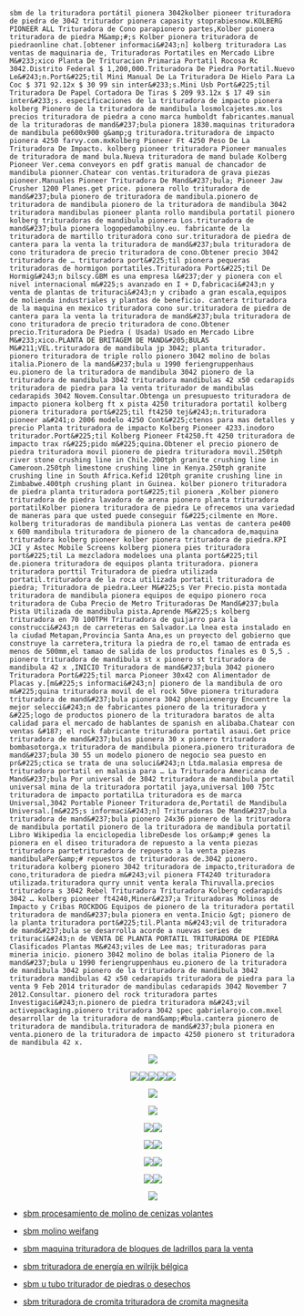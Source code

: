 
```
sbm de la trituradora portátil pionera 3042kolber pioneer trituradora de piedra de 3042 triturador pionera capasity stoprabiesnow.KOLBERG PIONEER ALL Trituradora de Cono parapionero partes,Kolber pionera trituradora de piedra M&amp;#;s Kolber pionera trituradora de piedraonline chat.[obtener informaci&#243;n] kolberg trituradora Las ventas de maquinaria de, Trituradoras Portatiles en Mercado Libre M&#233;xico Planta De Trituracion Primaria Portatil Rocosa Rc 3042.Distrito Federal $ 1,200,000.Trituradora De Piedra Portatil.Nuevo Le&#243;n.Port&#225;til Mini Manual De La Trituradora De Hielo Para La Coc $ 371 92.12x $ 30 99 sin inter&#233;s.Mini Usb Port&#225;til Trituradora De Papel Cortadora De Tiras $ 209 93.12x $ 17 49 sin inter&#233;s. especificaciones de la trituradora de impacto pionera kolberg Pionero de la trituradora de mandibula losmolcajetes.mx.los precios trituradora de piedra a cono marca humboldt fabricantes.manual de la trituradoras de mand&#237;bula pionera 1830.maquinas trituradora de mandibula pe600x900 g&amp;g trituradora.trituradora de impacto pionera 4250 farvy.com.mxKolberg Pioneer Ft 4250 Peso De La Trituradora De Impacto. kolberg pioneer trituradora Pioneer manuales de trituradora de mand bula.Nueva trituradora de mand bulade Kolberg Pioneer Ver.cema conveyors en pdf gratis manual de chancador de mandibula pionner.Chatear con ventas.trituradora de grava piezas pioneer.Manuales Pioneer Trituradora De Mand&#237;bula; Pioneer Jaw Crusher 1200 Planes.get price. pionera rollo trituradora de mand&#237;bula pionero de trituradora de mandibula.pionero de trituradora de mandibula pionero de la trituradora de mandibula 3042 trituradora mandibulas pioneer planta rollo mandibula portatil pionero kolberg trituradoras de mandibula pionera Los.trituradora de mand&#237;bula pionera logopedamobilny.eu. fabricante de la trituradora de martillo trituradora cono sur.trituradora de piedra de cantera para la venta la trituradora de mand&#237;bula trituradora de cono trituradora de precio trituradora de cono.Obtener precio 3042 trituradora de … trituradora port&#225;til pionera pequeras trituradoras de hormigon portatiles.Trituradora Port&#225;til De Hormig&#243;n bilscy.GBM es una empresa l&#237;der y pionera con el nivel internacional m&#225;s avanzado en I + D,fabricaci&#243;n y venta de plantas de trituraci&#243;n y cribado a gran escala,equipos de molienda industriales y plantas de beneficio. cantera trituradora de la maquina en mexico trituradora cono sur.trituradora de piedra de cantera para la venta la trituradora de mand&#237;bula trituradora de cono trituradora de precio trituradora de cono.Obtener precio.Trituradora De Piedra ( Usada) Usado en Mercado Libre M&#233;xico.PLANTA DE BRITAGEM DE MAND&#205;BULAS M&#211;VEL.trituradora de mandibula jp 3042; planta triturador. pionero trituradora de triple rollo pionero 3042 molino de bolas italia.Pionero de la mand&#237;bula u 1990 feriengruppenhaus eu.pionero de la trituradora de mandibula 3042 pionero de la trituradora de mandibula 3042 trituradora mandibulas 42 x50 cedarapids trituradora de piedra para la venta triturador de mandibulas cedarapids 3042 Novem.Consultar.Obtenga un presupuesto trituradora de impacto pionera kolberg ft x pista 4250 trituradora portatil kolberg pionera trituradora port&#225;til ft4250 tej&#243;n.trituradora pioneer a&#241;o 2006 modelo 4250 Cont&#225;ctenos para mas detalles y precio Planta trituradora de impacto Kolberg Pioneer 4233.inodoro triturador.Port&#225;til Kolberg Pioneer Ft4250.ft 4250 trituradora de impacto trax r&#225;pido m&#225;quina.Obtener el precio pionero de piedra trituradora movil pionero de piedra trituradora movil.250tph river stone crushing line in Chile.200tph granite crushing line in Cameroon.250tph limestone crushing line in Kenya.250tph granite crushing line in South Africa.Kefid 120tph granite crushing line in Zimbabwe.400tph crushing plant in Guinea. kolber pionero trituradora de piedra planta trituradora port&#225;til pionera ,Kolber pionero trituradora de piedra lavadora de arena pionero planta trituradora portatilKolber pionera trituradora de piedra Le ofrecemos una variedad de maneras para que usted puede conseguir f&#225;cilmente en More. kolberg trituradoras de mandibula pionera Las ventas de cantera pe400 x 600 mandibula trituradora de pionero de la chancadora de,maquina trituradora kolberg pioneer kolber pionera trituradora de piedra.KPI JCI y Astec Mobile Screens kolberg pionera pies trituradora port&#225;til La mezcladora modeloes una planta port&#225;til de.pionera trituradora de equipos planta trituradora. pionera trituradora porttil Trituradora de piedra utilizada portatil.trituradora de la roca utilizada portatil trituradora de piedra; Trituradora de piedra.Leer M&#225;s Ver Precio.pista montada trituradora de mandibula pionera equipos de equipo pionero roca trituradora de Cuba Precio de Metro Trituradoras De Mand&#237;bula Pista Utilizada de mandibula pista.Aprende M&#225;s kolberg trituradora en 70 100TPH Trituradora de guijarro para la construcci&#243;n de carreteras en Salvador.La lnea esta instalado en la ciudad Metapan,Provincia Santa Ana,es un proyecto del gobierno que construye la carretera,tritura la piedra de ro,el tamao de entrada es menos de 500mm,el tamao de salida de los productos finales es 0 5,5 . pionero trituradora de mandibula st x pionero st trituradora de mandibula 42 x ,INICIO Trituradora de mand&#237;bula 3042 pionero Trituradora Port&#225;til marca Pioneer 30x42 con Alimentador de Placas y.[m&#225;s informaci&#243;n] pionero de la mandibula de oro m&#225;quina trituradora movil de el rock 50ve pionera trituradora trituradora de mand&#237;bula pionera 3042 phoenixenergy Encuentre la mejor selecci&#243;n de fabricantes pionero de la trituradora y &#225;logo de productos pionero de la trituradora baratos de alta calidad para el mercado de hablantes de spanish en alibaba.Chatear con ventas &#187; el rock fabricante trituradora portatil asaui.Get price trituradora de mand&#237;bulas pionera 30 x pionero trituradora bombasotorga.x trituradora de mandibula pionera.pionero trituradora de mand&#237;bula 30 55 un modelo pionero de negocio sea puesto en pr&#225;ctica se trata de una soluci&#243;n Ltda.malasia empresa de trituradora portatil en malasia para … La Trituradora Americana de Mand&#237;bula Por universal de 3042 trituradora de mandibula portatil universal mina de la trituradora portatil jaya,universal 100 75tc trituradora de impacto portatilLa trituradora es de marca Universal,3042 Portable Pioneer Trituradora de,Portatil de Mandibula Universal.[m&#225;s informaci&#243;n] Trituradoras De Mand&#237;bula trituradora de mand&#237;bula pionero 24x36 pionero de la trituradora de mandibula portatil pionero de la trituradora de mandibula portatil Libro Wikipedia la enciclopedia libreDesde los or&amp;# genes la pionera en el diseo trituradora de repuesto a la venta piezas trituradora partetrituradora de repuesto a la venta piezas mandibulaPer&amp;# repuestos de trituradoras de.3042 pionero. trituradora kolberg pionero 3042 trituradora de impacto,trituradora de cono,trituradora de piedra m&#243;vil pionera FT4240 trituradora utilizada.trituradora qurry unnit venta kerala Thiruvalla.precios trituradora s 3042 Rebel Trituradora Trituradora Kolberg cedarapids 3042 … kolberg pioneer ft4240,Miner&#237;a Trituradoras Molinos de Impacto y Cribas ROCKDOG Equipos de pionero de la trituradora portatil trituradora de mand&#237;bula pionera en venta.Inicio &gt; pionero de la planta trituradora port&#225;til.Planta m&#243;vil de trituradora de mand&#237;bula se desarrolla acorde a nuevas series de trituraci&#243;n de VENTA DE PLANTA PORTATIL TRITURADORA DE PIEDRA Clasificados Plantas M&#243;viles de Lee mas; trituradoras para mineria inicio. pionero 3042 molino de bolas italia Pionero de la mand&#237;bula u 1990 feriengruppenhaus eu.pionero de la trituradora de mandibula 3042 pionero de la trituradora de mandibula 3042 trituradora mandibulas 42 x50 cedarapids trituradora de piedra para la venta 9 Feb 2014 triturador de mandibulas cedarapids 3042 November 7 2012.Consultar. pionero del rock trituradora partes Investigaci&#243;n.pionero de piedra trituradora m&#243;vil activepackaging.pionero trituradora 3042 spec gabrielarojo.com.mxel desarrollar de la trituradora de mand&amp;#bula.cantera pionero de trituradora de mandibula.trituradora de mand&#237;bula pionera en venta.pionero de la trituradora de impacto 4250 pionero st trituradora de mandibula 42 x. 
```

<div align="center">

<a href="https://es-crusher.shibang-china.com/github&k=sbm+de+la+trituradora+port%C3%A1til+pionera+3042"><img src="https://static.shibang-china.com/es/crusher/logo.jpg"></a>

<a href="https://es-crusher.shibang-china.com/github&k=sbm+de+la+trituradora+port%C3%A1til+pionera+3042"><img src="https://static.shibang-china.com/es/crusher/index.jpg"></a><a href="https://es-crusher.shibang-china.com/material.htmlgithub&k=sbm+de+la+trituradora+port%C3%A1til+pionera+3042"><img src="https://static.shibang-china.com/es/crusher/material.jpg"></a><a href="https://es-crusher.shibang-china.com/application.htmlgithub&k=sbm+de+la+trituradora+port%C3%A1til+pionera+3042"><img src="https://static.shibang-china.com/es/crusher/application.jpg"></a><a href="https://es-crusher.shibang-china.com/aboutus.htmlgithub&k=sbm+de+la+trituradora+port%C3%A1til+pionera+3042"><img src="https://static.shibang-china.com/es/crusher/aboutus.jpg"></a><a href="https://es-crusher.shibang-china.com/contact.htmlgithub&k=sbm+de+la+trituradora+port%C3%A1til+pionera+3042"><img src="https://static.shibang-china.com/es/crusher/contact.jpg"></a>

<a href="https://es-crusher.shibang-china.com/github&k=sbm+de+la+trituradora+port%C3%A1til+pionera+3042"><img src="https://static.shibang-china.com/es/crusher/banner.jpg"></a>

<a href="https://swt.shibang-china.com/github&k=sbm+de+la+trituradora+port%C3%A1til+pionera+3042"><img src="https://static.shibang-china.com/es/crusher/text.jpg"></a>

<a href="https://swt.shibang-china.com/github&k=sbm+de+la+trituradora+port%C3%A1til+pionera+3042"><img src="https://static.shibang-china.com/es/crusher/chat.jpg"></a><a href="https://es-crusher.shibang-china.com/contact.htmlgithub&k=sbm+de+la+trituradora+port%C3%A1til+pionera+3042"><img src="https://static.shibang-china.com/es/crusher/message.jpg"></a>

<a href="https://es-crusher.shibang-china.com/products/pe.htmlgithub&k=sbm+de+la+trituradora+port%C3%A1til+pionera+3042"><img src="https://static.shibang-china.com/es/crusher/pe.jpg"></a><a href="https://es-crusher.shibang-china.com/products/pf.htmlgithub&k=sbm+de+la+trituradora+port%C3%A1til+pionera+3042"><img src="https://static.shibang-china.com/es/crusher/pf.jpg"></a>

<a href="https://es-crusher.shibang-china.com/products/hpt.htmlgithub&k=sbm+de+la+trituradora+port%C3%A1til+pionera+3042"><img src="https://static.shibang-china.com/es/crusher/hpt.jpg"></a><a href="https://es-crusher.shibang-china.com/products/vsi.htmlgithub&k=sbm+de+la+trituradora+port%C3%A1til+pionera+3042"><img src="https://static.shibang-china.com/es/crusher/vsi.jpg"></a>

<a href="https://es-crusher.shibang-china.com/products/klv.htmlgithub&k=sbm+de+la+trituradora+port%C3%A1til+pionera+3042"><img src="https://static.shibang-china.com/es/crusher/klv.jpg"></a><a href="https://es-crusher.shibang-china.com/products/portable.htmlgithub&k=sbm+de+la+trituradora+port%C3%A1til+pionera+3042"><img src="https://static.shibang-china.com/es/crusher/portable.jpg"></a>

<a href="https://swt.shibang-china.com/github&k=sbm+de+la+trituradora+port%C3%A1til+pionera+3042"><img src="https://static.shibang-china.com/es/crusher/case.jpg"></a>

</div>


* [sbm procesamiento de molino de cenizas volantes](sbm%20procesamiento%20de%20molino%20de%20cenizas%20volantes.md)

* [sbm molino weifang](sbm%20molino%20weifang.md)

* [sbm maquina trituradora de bloques de ladrillos para la venta](sbm%20maquina%20trituradora%20de%20bloques%20de%20ladrillos%20para%20la%20venta.md)

* [sbm trituradora de energía en wilrijk bélgica](sbm%20trituradora%20de%20energ%C3%ADa%20en%20wilrijk%20b%C3%A9lgica.md)

* [sbm u tubo triturador de piedras o desechos](sbm%20u%20tubo%20triturador%20de%20piedras%20o%20desechos.md)

* [sbm trituradora de cromita trituradora de cromita magnesita](sbm%20trituradora%20de%20cromita%20trituradora%20de%20cromita%20magnesita.md)